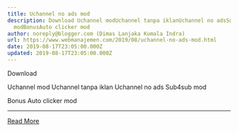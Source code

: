 ```yaml
---
title: Uchannel no ads mod
description: Download Uchannel modUchannel tanpa iklanUchannel no adsSubsub
  modBonusAuto clicker mod
author: noreply@blogger.com (Dimas Lanjaka Kumala Indra)
url: https://www.webmanajemen.com/2019/08/uchannel-no-ads-mod.html
date: 2019-08-17T23:05:00.000Z
updated: 2019-08-17T23:05:00.000Z
---
```


Download 

Uchannel mod
Uchannel tanpa iklan
Uchannel no ads
Sub4sub mod

Bonus Auto clicker mod<hr/> <a href="https://www.webmanajemen.com/2019/08/uchannel-no-ads-mod.html" rel="follow" class="button" id="read-more">Read More</a>